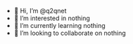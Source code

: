 - 👋 Hi, I’m @q2qnet
- 👀 I’m interested in nothing
- 🌱 I’m currently learning nothing
- 💞️ I’m looking to collaborate on nothing

<!---
q2qnet/q2qnet is a ✨ special ✨ repository because its `README.md` (this file) appears on your GitHub profile.
You can click the Preview link to take a look at your changes.
--->
